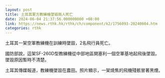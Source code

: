 ```yaml
---
layout: post
title: 土耳其軍方教練機墜毀兩人死亡
date: 2024-06-04 21:37:56.000000000 +08:00
link: https://news.rthk.hk/rthk/ch/component/k2/1756093-20240604.htm
categories: rthk
---
```


土耳其一架空軍教練機在訓練時墜毀，2名飛行員死亡。

國防部說，這架SF-260D型教練機從中部地區開塞利一個空軍基地起飛後墜毀。墜毀原因暫時不清楚。

土耳其傳媒報道，教練機墜毀在農田。照片顯示，一架燒焦的飛機殘骸冒著黑煙。
